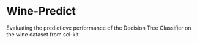 # Wine-Predict
 Evaluating the predicticve performance of the Decision Tree Classifier on the wine dataset from sci-kit
